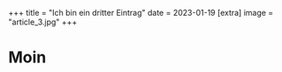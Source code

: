 +++
title = "Ich bin ein dritter Eintrag"
date = 2023-01-19
[extra]
image = "article_3.jpg"
+++

# Moin
